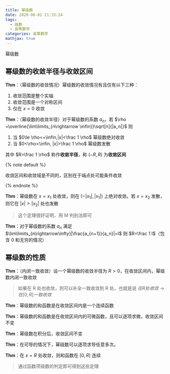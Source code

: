 ```yaml
---
title: 幂级数
date: 2020-06-01 21:33:24
tags:
  - 级数
  - 高等数学
categories: 高等数学
mathjax: true
---
```


幂级数

<!-- more -->

## 幂级数的收敛半径与收敛区间

**Thm**：（幂级数的收敛情况）幂级数的收敛情况有且仅有以下三种：

1. 收敛范围是整个实轴
2. 收敛范围是一个对称区间
3. 仅在 $x=0$ 收敛

**Thm**：（幂级数的收敛半径）对于幂级数的系数 $a_n$，若 $\rho =\overline{\lim\limits_{n\rightarrow \infin}}\sqrt[n]{|a_n|}$ 则

1. 当 $0\le \rho<+\infin,|x|<\frac 1 \rho$ 幂级数绝对收敛
2. 当 $0<\rho<\infin, |x|>\frac 1 \rho$ 幂级数发散

其中 $R=\frac 1 \rho$ 称作**收敛半径**，称 $(-R,R)$ 为**收敛区间**

{% note default %}

收敛区间和收敛域是不同的，区别在于端点处可能条件收敛

{% endnote %}

**Thm**：幂级数在 $x =x_1$ 处收敛，则在 $(-|x_1|,|x_1|)$ 上绝对收敛。若 $x=x_2$ 发散，则它在 $|x|>|x_2|$ 处也发散

> 这个定理很好证明，用 M 判别法即可

**Thm**：对于幂级数的系数 $a_n$ 满足 $\lim\limits_{n\rightarrow\infty}|\frac{a_{n+1}}{a_n}|=l$ 则 $R=\frac 1 l$（包含 0 和无穷的情况）

## 幂级数的性质

**Thm**：（内闭一致收敛）设一个幂级数的收敛半径为 $R>0$，在收敛区间内，幂级数内闭一致收敛

> 如果在 R 处也收敛，则可以补全一致收敛到 R 处，也就是说 $在R处收敛\rightarrow 在[0,R]一致收敛$

**Thm**：幂级数的和函数是在收敛区间内是一个连续函数

**Thm**：幂级数的和函数是在收敛区间内的可微函数，且可以逐项求微，收敛区间不变

**Thm**：幂级数在积分后，收敛区间不变

**Thm**：在可导的情况下，幂级数可以逐项求导任意多次。

**Thm**：在 $x=R$ 处收敛，则和函数在 $[0,R]$ 连续

> 通过函数项级数的判定即可得到这些定理
